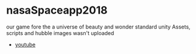 # nasaSpaceapp2018
our game fore the a universe of beauty and wonder 
standard unity Assets, scripts and hubble images wasn't uploaded 

* [youtube](https://youtu.be/IgZqFnp7ZuI)

